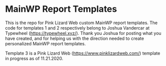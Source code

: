 # MainWP Report Templates
This is the repo for Pink Lizard Web custom MainWP report templates. The code for templates 1 and 2 respectively belong to Joshua Vandercar at Typewheel (https://typewheel.xyz/). Thank you Joshua for posting what you have created, and for helping us with the direction needed to create personalized MainWP report templates.

Template 3 is a Pink Lizard Web (https://www.pinklizardweb.com/) template in progress as of 11.21.2020. 